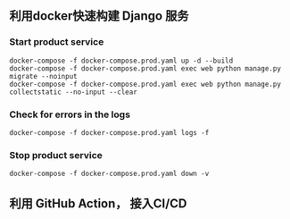 ## 利用docker快速构建 Django 服务
### Start product service
```shell
docker-compose -f docker-compose.prod.yaml up -d --build
docker-compose -f docker-compose.prod.yaml exec web python manage.py migrate --noinput
docker-compose -f docker-compose.prod.yaml exec web python manage.py collectstatic --no-input --clear
```
### Check for errors in the logs
`docker-compose -f docker-compose.prod.yaml logs -f`
### Stop product service
`docker-compose -f docker-compose.prod.yaml down -v`

## 利用 GitHub Action， 接入CI/CD

